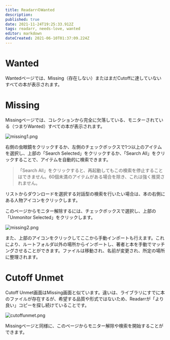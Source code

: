 ```yaml
---
title: ReadarrのWanted
description: 
published: true
date: 2021-11-24T19:25:33.912Z
tags: readarr, needs-love, wanted
editor: markdown
dateCreated: 2021-06-10T01:37:09.224Z
---
```


# Wanted

Wantedページでは、Missing（存在しない）またはまだCutoffに達していないすべての本が表示されます。

# Missing

Missingページでは、コレクションから完全に欠落している、モニターされている（つまりWanted）すべての本が表示されます。

![missing1.png](/assets/readarr/missing1.png)

右側の虫眼鏡をクリックするか、左側のチェックボックスで1つ以上のアイテムを選択し、上部の「Search Selected」をクリックするか、「Search All」をクリックすることで、アイテムを自動的に検索できます。

> 「Search All」をクリックすると、再起動してもこの検索を停止することはできません。60個未満のアイテムがある場合を除き、これは強く推奨されません。

リストからダウンロードを選択する対話型の検索を行いたい場合は、本の右側にある人物アイコンをクリックします。

このページからモニター解除するには、チェックボックスで選択し、上部の「Unmonitor Selected」をクリックします。

![missing2.png](/assets/readarr/missing2.png)

また、上部のアイコンをクリックしてここから手動インポートも行えます。これにより、ルートフォルダ以外の場所からインポートし、著者と本を手動でマッチングさせることができます。ファイルは移動され、名前が変更され、所定の場所に整理されます。

# Cutoff Unmet

Cutoff Unmet画面はMissing画面と似ています。違いは、ライブラリにすでに本のファイルが存在するが、希望する品質や形式ではないため、Readarrが「より良い」コピーを探し続けていることです。

![cutoffunmet.png](/assets/readarr/cutoffunmet.png)

Missingページと同様に、このページからモニター解除や検索を開始することができます。